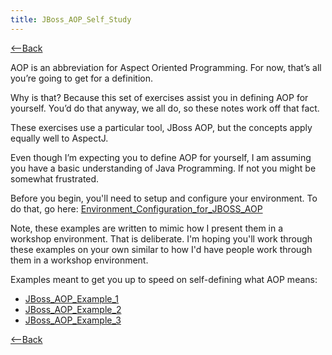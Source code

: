 ```yaml
---
title: JBoss_AOP_Self_Study
---
```

[<--Back](AspectOrientedProgramming)

AOP is an abbreviation for Aspect Oriented Programming. For now, that’s all you’re going to get for a definition.

Why is that? Because this set of exercises assist you in defining AOP for yourself. You’d do that anyway, we all do, so these notes work off that fact. 

These exercises use a particular tool, JBoss AOP, but the concepts apply equally well to AspectJ.

Even though I’m expecting you to define AOP for yourself, I am assuming you have a basic understanding of Java Programming. If not you might be somewhat frustrated.

Before you begin, you'll need to setup and configure your environment. To do that, go here: [Environment_Configuration_for_JBOSS_AOP](Environment_Configuration_for_JBOSS_AOP)

Note, these examples are written to mimic how I present them in a workshop environment. That is deliberate. I'm hoping you'll work through these examples on your own similar to how I'd have people work through them in a workshop environment.

Examples meant to get you up to speed on self-defining what AOP means:
* [JBoss_AOP_Example_1](Boss_AOP_Example_1)
* [JBoss_AOP_Example_2](Boss_AOP_Example_2)
* [JBoss_AOP_Example_3](Boss_AOP_Example_3)

[<--Back](AspectOrientedProgramming)
